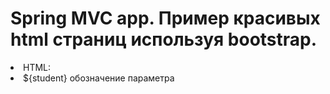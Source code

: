 # Spring MVC app. Пример  красивых html страниц используя bootstrap.
<li> HTML: <a th:href="@{students/new}" это переход на этот location/адрес. </li>           
<li> ${student} обозначение параметра </li>
